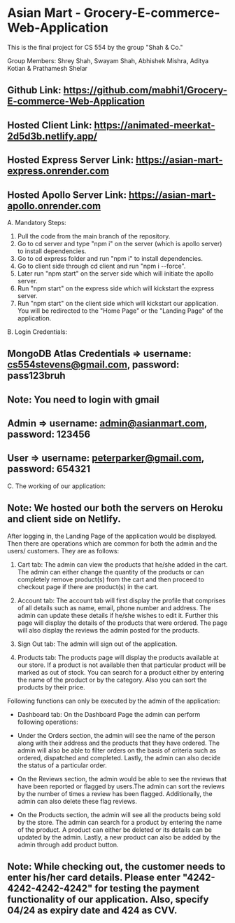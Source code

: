 # Asian Mart - Grocery-E-commerce-Web-Application

This is the final project for CS 554 by the group "Shah & Co."

Group Members: Shrey Shah, Swayam Shah, Abhishek Mishra, Aditya Kotian & Prathamesh Shelar

## Github Link: https://github.com/mabhi1/Grocery-E-commerce-Web-Application

## Hosted Client Link: https://animated-meerkat-2d5d3b.netlify.app/

## Hosted Express Server Link: https://asian-mart-express.onrender.com

## Hosted Apollo Server Link: https://asian-mart-apollo.onrender.com

A. Mandatory Steps:

1. Pull the code from the main branch of the repository.
2. Go to cd server and type "npm i" on the server (which is apollo server) to install dependencies.
3. Go to cd express folder and run "npm i" to install dependencies.
4. Go to client side through cd client and run "npm i --force".
5. Later run "npm start" on the server side which will initiate the apollo server.
6. Run "npm start" on the express side which will kickstart the express server.
7. Run "npm start" on the client side which will kickstart our application. You will be redirected to the "Home Page" or the "Landing Page" of the application.

B. Login Credentials:

## MongoDB Atlas Credentials => username: cs554stevens@gmail.com, password: pass123bruh

## Note: You need to login with gmail

## Admin => username: admin@asianmart.com, password: 123456

## User => username: peterparker@gmail.com, password: 654321

C. The working of our application:

## Note: We hosted our both the servers on Heroku and client side on Netlify.

After logging in, the Landing Page of the application would be displayed. Then there are operations which are common for both the admin and the users/ customers. They are as follows:

1. Cart tab: The admin can view the products that he/she added in the cart. The admin can either change the quantity of the products or can completely remove product(s) from the cart and then proceed to checkout page if there are product(s) in the cart.

2. Account tab: The account tab will first display the profile that comprises of all details such as name, email, phone number and address. The admin can update these details if he/she wishes to edit it. Further this page will display the details of the products that were ordered. The page will also display the reviews the admin posted for the products.

3. Sign Out tab: The admin will sign out of the application.

4. Products tab: The products page will display the products available at our store. If a product is not available then that particular product will be marked as out of stock. You can search for a product either by entering the name of the product or by the category. Also you can sort the products by their price.

Following functions can only be executed by the admin of the application:

- Dashboard tab: On the Dashboard Page the admin can perform following operations:

- Under the Orders section, the admin will see the name of the person along with their address and the products that they have ordered. The admin will also be able to filter orders on the basis of criteria such as ordered, dispatched and completed. Lastly, the admin can also decide the status of a particular order.

- On the Reviews section, the admin would be able to see the reviews that have been reported or flagged by users.The admin can sort the reviews by the number of times a review has been flagged. Additionally, the admin can also delete these flag reviews.

- On the Products section, the admin will see all the products being sold by the store. The admin can search for a product by entering the name of the product. A product can either be deleted or its details can be updated by the admin. Lastly, a new product can also be added by the admin through add product button.

## Note: While checking out, the customer needs to enter his/her card details. Please enter "4242-4242-4242-4242" for testing the payment functionality of our application. Also, specify 04/24 as expiry date and 424 as CVV.
